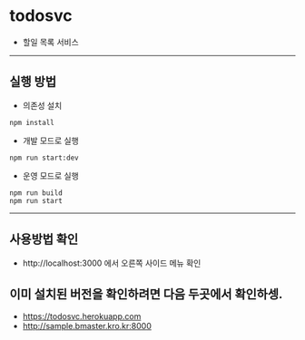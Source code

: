 # todosvc 
* 할일 목록 서비스
---------------------------------------
## 실행 방법
* 의존성 설치
~~~
npm install
~~~
* 개발 모드로 실행
~~~
npm run start:dev
~~~
* 운영 모드로 실행
~~~
npm run build
npm run start
~~~
----------------------------------------

## 사용방법 확인
* http://localhost:3000 에서 오른쪽 사이드 메뉴 확인

## 이미 설치된 버전을 확인하려면 다음 두곳에서 확인하셍.
* https://todosvc.herokuapp.com
* http://sample.bmaster.kro.kr:8000

